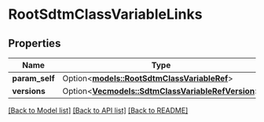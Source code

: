 # RootSdtmClassVariableLinks

## Properties

Name | Type | Description | Notes
------------ | ------------- | ------------- | -------------
**param_self** | Option<[**models::RootSdtmClassVariableRef**](RootSdtmClassVariableRef.md)> |  | [optional]
**versions** | Option<[**Vec<models::SdtmClassVariableRefVersion>**](SdtmClassVariableRefVersion.md)> |  | [optional]

[[Back to Model list]](../README.md#documentation-for-models) [[Back to API list]](../README.md#documentation-for-api-endpoints) [[Back to README]](../README.md)


